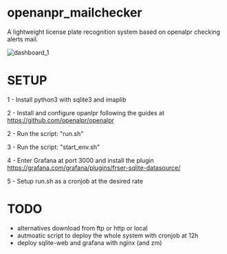 # openanpr_mailchecker
A lightweight license plate recognition system based on openalpr checking alerts mail.

![dashboard_1](https://user-images.githubusercontent.com/5609877/149509811-e7f813a1-1b00-4f6a-a2bf-1bae4f45cc9f.png)

# SETUP
1 - Install python3 with sqlite3 and imaplib

2 - Install and configure opanlpr following the guides at https://github.com/openalpr/openalpr

2 - Run the script: "run.sh"

3 - Run the script: "start_env.sh"

4 - Enter Grafana at port 3000 and install the plugin https://grafana.com/grafana/plugins/frser-sqlite-datasource/

5 - Setup run.sh as a cronjob at the desired rate

# TODO
- alternatives download from ftp or http or local
- autmoatic script to deploy the whole system with cronjob at 12h
- deploy sqlite-web and grafana with nginx (and zm)
